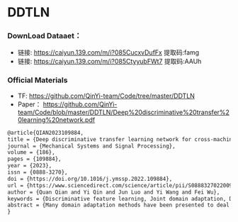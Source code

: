 # DDTLN

### DownLoad Dataaet：
 - 链接: https://caiyun.139.com/m/i?085CucxvDufFx  提取码:famg 
 - 链接: https://caiyun.139.com/m/i?085CtyyubFWt7  提取码:AAUh  

### Official Materials
 - TF:  https://github.com/QinYi-team/Code/tree/master/DDTLN
 - Paper： https://github.com/QinYi-team/Code/blob/master/DDTLN/Deep%20discriminative%20transfer%20learning%20network.pdf

```html
@article{QIAN2023109884,
title = {Deep discriminative transfer learning network for cross-machine fault diagnosis},
journal = {Mechanical Systems and Signal Processing},
volume = {186},
pages = {109884},
year = {2023},
issn = {0888-3270},
doi = {https://doi.org/10.1016/j.ymssp.2022.109884},
url = {https://www.sciencedirect.com/science/article/pii/S0888327022009529},
author = {Quan Qian and Yi Qin and Jun Luo and Yi Wang and Fei Wu},
keywords = {Discriminative feature learning, Joint domain adaptation, Distribution alignment, Classification loss, Fault transfer diagnosis},
abstract = {Many domain adaptation methods have been presented to deal with the distribution alignment and knowledge transfer between the target domain and the source domain. However, most of them only pay attention to marginal distribution alignment while neglecting the discriminative feature learning in two domains. Thus, they still cannot satisfy the diagnosis requirement in some cases. To enhance the distribution alignment and match the marginal distributions as well as conditional distributions of two domains, an improved joint distribution adaptation (IJDA) mechanism is proposed. In IJDA, to enhance domain confusion, maximum mean discrepancy and CORrelation Alignment (CORAL) are combined as a new distribution discrepancy metric. Furthermore, an improved conditional distribution alignment mechanism is constructed. To contribute to feature learning and learn more separable features, a new I-Softmax loss that can be optimized like the original Softmax loss and possesses a stronger classification ability is proposed. With the IJDA mechanism and I-Softmax loss, the deep discriminative transfer learning network (DDTLN) is built to implement fault transfer diagnosis. Under the unlabeled target-domain samples, the experimental results on six cross-machine diagnostic tasks verify that the proposed DDTLN has a higher performance of transfer fault diagnosis than other typical domain adaptation methods.}
}
```
